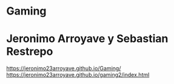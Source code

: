 # Gaming
# Jeronimo Arroyave y Sebastian Restrepo
https://jeronimo23arroyave.github.io/Gaming/
https://jeronimo23arroyave.github.io/gaming2/index.html

